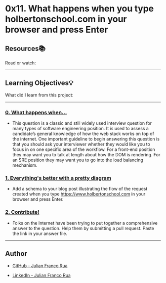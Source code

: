 # 0x11. What happens when you type holbertonschool.com in your browser and press Enter

## Resources:books:
Read or watch:

---
## Learning Objectives:bulb:
What did I learn from this project:

---

### [0. What happens when...](./0-blog_post)
* This question is a classic and still widely used interview question for many types of software engineering position. It is used to assess a candidate’s general knowledge of how the web stack works on top of the internet. One important guideline to begin answering this question is that you should ask your interviewer whether they would like you to focus in on one specific area of the workflow. For a front-end position they may want you to talk at length about how the DOM is rendering. For an SRE position they may want you to go into the load balancing mechanism.


### [1. Everything's better with a pretty diagram](./1-what_happen_when_diagram)
* Add a schema to your blog post illustrating the flow of the request created when you type https://www.holbertonschool.com in your browser and press Enter.


### [2. Contribute!](./2-contribution-to_what-happens-when_github_answer)
* Folks on the Internet have been trying to put together a comprehensive answer to the question. Help them by submitting a pull request. Paste the link in your answer file.

---

## Author

* [GitHub - Julian Franco Rua](https://github.com/julianfrancor)

* [LinkedIn - Julian Franco Rua](https://www.linkedin.com/in/julianfrancor/)
